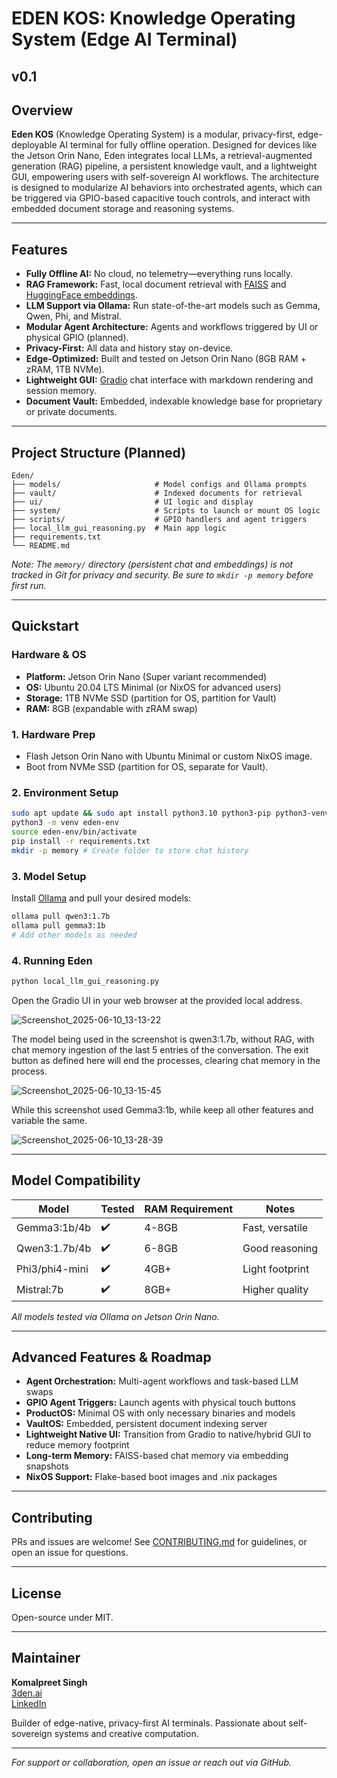 # EDEN KOS: Knowledge Operating System (Edge AI Terminal)
## v0.1

## Overview

**Eden KOS** (Knowledge Operating System) is a modular, privacy-first, edge-deployable AI terminal for fully offline operation. Designed for devices like the Jetson Orin Nano, Eden integrates local LLMs, a retrieval-augmented generation (RAG) pipeline, a persistent knowledge vault, and a lightweight GUI, empowering users with self-sovereign AI workflows. The architecture is designed to modularize AI behaviors into orchestrated agents, which can be triggered via GPIO-based capacitive touch controls, and interact with embedded document storage and reasoning systems.

---

## Features

- **Fully Offline AI:** No cloud, no telemetry—everything runs locally.
- **RAG Framework:** Fast, local document retrieval with [FAISS](https://github.com/facebookresearch/faiss) and [HuggingFace embeddings](https://huggingface.co/).
- **LLM Support via Ollama:** Run state-of-the-art models such as Gemma, Qwen, Phi, and Mistral.
- **Modular Agent Architecture:** Agents and workflows triggered by UI or physical GPIO (planned).
- **Privacy-First:** All data and history stay on-device.
- **Edge-Optimized:** Built and tested on Jetson Orin Nano (8GB RAM + zRAM, 1TB NVMe).
- **Lightweight GUI:** [Gradio](https://gradio.app/) chat interface with markdown rendering and session memory.
- **Document Vault:** Embedded, indexable knowledge base for proprietary or private documents.

---

## Project Structure (Planned)

```
Eden/
├── models/                     # Model configs and Ollama prompts
├── vault/                      # Indexed documents for retrieval
├── ui/                         # UI logic and display
├── system/                     # Scripts to launch or mount OS logic
├── scripts/                    # GPIO handlers and agent triggers
├── local_llm_gui_reasoning.py  # Main app logic
├── requirements.txt
└── README.md
```

*Note: The `memory/` directory (persistent chat and embeddings) is not tracked in Git for privacy and security. Be sure to `mkdir -p memory` before first run.*

---

## Quickstart

### Hardware & OS

- **Platform:** Jetson Orin Nano (Super variant recommended)
- **OS:** Ubuntu 20.04 LTS Minimal (or NixOS for advanced users)
- **Storage:** 1TB NVMe SSD (partition for OS, partition for Vault)
- **RAM:** 8GB (expandable with zRAM swap)

### 1. Hardware Prep

- Flash Jetson Orin Nano with Ubuntu Minimal or custom NixOS image.
- Boot from NVMe SSD (partition for OS, separate for Vault).

### 2. Environment Setup

```sh
sudo apt update && sudo apt install python3.10 python3-pip python3-venv
python3 -m venv eden-env
source eden-env/bin/activate
pip install -r requirements.txt
mkdir -p memory # Create folder to store chat history
```

### 3. Model Setup

Install [Ollama](https://ollama.com/) and pull your desired models:
```sh
ollama pull qwen3:1.7b
ollama pull gemma3:1b
# Add other models as needed
```

### 4. Running Eden

```sh
python local_llm_gui_reasoning.py
```
Open the Gradio UI in your web browser at the provided local address.

![Screenshot_2025-06-10_13-13-22](https://github.com/user-attachments/assets/39d402f5-c20b-4895-a2ec-eb1db8ddb15a)

The model being used in the screenshot is qwen3:1.7b, without RAG, with chat memory ingestion of the last 5 entries of the conversation. The exit button as defined here will end the processes, clearing chat memory in the process.

![Screenshot_2025-06-10_13-15-45](https://github.com/user-attachments/assets/385b03e7-57ae-434a-bb8a-81d7c4c8be47)

While this screenshot used Gemma3:1b, while keep all other features and variable the same.

![Screenshot_2025-06-10_13-28-39](https://github.com/user-attachments/assets/115f5df6-7967-496e-9852-dafc127671db)


---

## Model Compatibility

| Model           | Tested | RAM Requirement | Notes           |
|-----------------|--------|-----------------|-----------------|
| Gemma3:1b/4b    | ✔️     | 4-8GB           | Fast, versatile |
| Qwen3:1.7b/4b   | ✔️     | 6-8GB           | Good reasoning  |
| Phi3/phi4-mini  | ✔️     | 4GB+            | Light footprint |
| Mistral:7b      | ✔️     | 8GB+            | Higher quality  |

*All models tested via Ollama on Jetson Orin Nano.*

---

## Advanced Features & Roadmap

- **Agent Orchestration:** Multi-agent workflows and task-based LLM swaps
- **GPIO Agent Triggers:** Launch agents with physical touch buttons
- **ProductOS:** Minimal OS with only necessary binaries and models
- **VaultOS:** Embedded, persistent document indexing server 
- **Lightweight Native UI:** Transition from Gradio to native/hybrid GUI to reduce memory footprint
- **Long-term Memory:** FAISS-based chat memory via embedding snapshots
- **NixOS Support:** Flake-based boot images and .nix packages

---

## Contributing

PRs and issues are welcome! See [CONTRIBUTING.md](CONTRIBUTING.md) for guidelines, or open an issue for questions.

---

## License

Open-source under MIT.

---

## Maintainer

**Komalpreet Singh**  
[3den.ai](https://3den.ai)  
[LinkedIn](https://www.linkedin.com/in/komalsinghs)

Builder of edge-native, privacy-first AI terminals. Passionate about self-sovereign systems and creative computation.

---

*For support or collaboration, open an issue or reach out via GitHub.*
